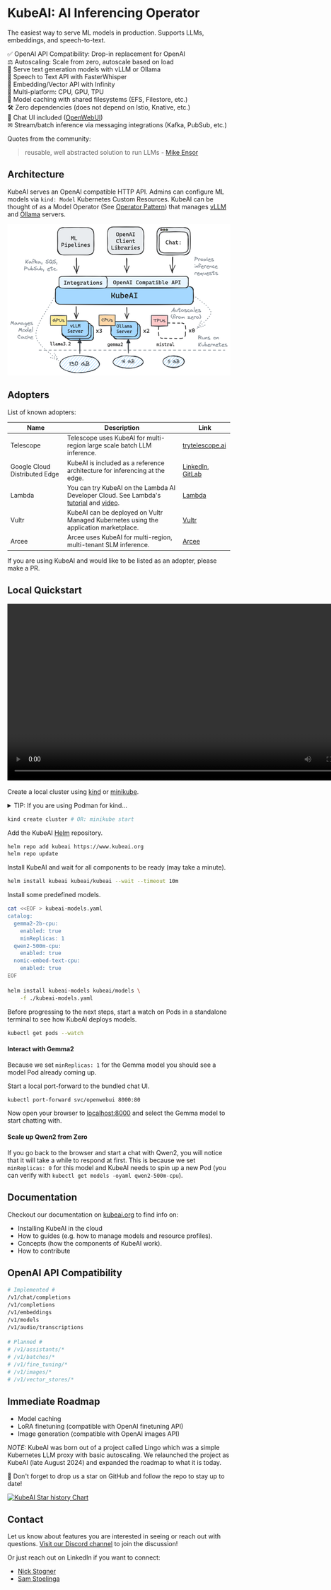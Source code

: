 # KubeAI: AI Inferencing Operator

The easiest way to serve ML models in production. Supports LLMs, embeddings, and speech-to-text.

✅️  OpenAI API Compatibility: Drop-in replacement for OpenAI  
⚖️  Autoscaling: Scale from zero, autoscale based on load  
🧠  Serve text generation models with vLLM or Ollama  
💬  Speech to Text API with FasterWhisper  
🧮  Embedding/Vector API with Infinity  
🚀  Multi-platform: CPU, GPU, TPU  
💾  Model caching with shared filesystems (EFS, Filestore, etc.)  
🛠️  Zero dependencies (does not depend on Istio, Knative, etc.)  
💬  Chat UI included ([OpenWebUI](https://github.com/open-webui/open-webui))  
✉  Stream/batch inference via messaging integrations (Kafka, PubSub, etc.)  

Quotes from the community:

> reusable, well abstracted solution to run LLMs - [Mike Ensor](https://www.linkedin.com/posts/mikeensor_gcp-solutions-public-retail-edge-available-cluster-traits-activity-7237515920259104769-vBs9?utm_source=share&utm_medium=member_desktop)

## Architecture

KubeAI serves an OpenAI compatible HTTP API. Admins can configure ML models via `kind: Model` Kubernetes Custom Resources. KubeAI can be thought of as a Model Operator (See [Operator Pattern](https://kubernetes.io/docs/concepts/extend-kubernetes/operator/)) that manages [vLLM](https://github.com/vllm-project/vllm) and [Ollama](https://github.com/ollama/ollama) servers.

<img src="./diagrams/arch.excalidraw.png"></img>

## Adopters

List of known adopters:

| Name | Description | Link |
| ---- | ----------- | ---- |
| Telescope | Telescope uses KubeAI for multi-region large scale batch LLM inference. | [trytelescope.ai](https://trytelescope.ai) |
| Google Cloud Distributed Edge | KubeAI is included as a reference architecture for inferencing at the edge. | [LinkedIn](https://www.linkedin.com/posts/mikeensor_gcp-solutions-public-retail-edge-available-cluster-traits-activity-7237515920259104769-vBs9?utm_source=share&utm_medium=member_desktop), [GitLab](https://gitlab.com/gcp-solutions-public/retail-edge/available-cluster-traits/kubeai-cluster-trait) |
| Lambda | You can try KubeAI on the Lambda AI Developer Cloud. See Lambda's [tutorial](https://docs.lambdalabs.com/education/large-language-models/kubeai-hermes-3/) and [video](https://youtu.be/HEtPO2Wuiac). | [Lambda](https://lambdalabs.com/) |
| Vultr | KubeAI can be deployed on Vultr Managed Kubernetes using the application marketplace. | [Vultr](https://www.vultr.com) |
| Arcee | Arcee uses KubeAI for multi-region, multi-tenant SLM inference. | [Arcee](https://www.arcee.ai/) |

If you are using KubeAI and would like to be listed as an adopter, please make a PR.

## Local Quickstart


<video controls src="https://github.com/user-attachments/assets/711d1279-6af9-4c6c-a052-e59e7730b757" width="800"></video>

Create a local cluster using [kind](https://kind.sigs.k8s.io/) or [minikube](https://minikube.sigs.k8s.io/docs/).

<details>
<summary>TIP: If you are using Podman for kind...</summary>
Make sure your Podman machine can use up to 6G of memory (by default it is capped at 2G):

```bash
# You might need to stop and remove the existing machine:
podman machine stop
podman machine rm

# Init and start a new machine:
podman machine init --memory 6144 --disk-size 120
podman machine start
```
</details>


```bash
kind create cluster # OR: minikube start
```

Add the KubeAI [Helm](https://helm.sh/docs/intro/install/) repository.

```bash
helm repo add kubeai https://www.kubeai.org
helm repo update
```

Install KubeAI and wait for all components to be ready (may take a minute).

```bash
helm install kubeai kubeai/kubeai --wait --timeout 10m
```

Install some predefined models.

```bash
cat <<EOF > kubeai-models.yaml
catalog:
  gemma2-2b-cpu:
    enabled: true
    minReplicas: 1
  qwen2-500m-cpu:
    enabled: true
  nomic-embed-text-cpu:
    enabled: true
EOF

helm install kubeai-models kubeai/models \
    -f ./kubeai-models.yaml
```

Before progressing to the next steps, start a watch on Pods in a standalone terminal to see how KubeAI deploys models. 

```bash
kubectl get pods --watch
```

#### Interact with Gemma2

Because we set `minReplicas: 1` for the Gemma model you should see a model Pod already coming up.

Start a local port-forward to the bundled chat UI.

```bash
kubectl port-forward svc/openwebui 8000:80
```

Now open your browser to [localhost:8000](http://localhost:8000) and select the Gemma model to start chatting with.

#### Scale up Qwen2 from Zero

If you go back to the browser and start a chat with Qwen2, you will notice that it will take a while to respond at first. This is because we set `minReplicas: 0` for this model and KubeAI needs to spin up a new Pod (you can verify with `kubectl get models -oyaml qwen2-500m-cpu`).

## Documentation

Checkout our documentation on [kubeai.org](https://www.kubeai.org) to find info on:

* Installing KubeAI in the cloud
* How to guides (e.g. how to manage models and resource profiles).
* Concepts (how the components of KubeAI work).
* How to contribute

## OpenAI API Compatibility

```bash
# Implemented #
/v1/chat/completions
/v1/completions
/v1/embeddings
/v1/models
/v1/audio/transcriptions

# Planned #
# /v1/assistants/*
# /v1/batches/*
# /v1/fine_tuning/*
# /v1/images/*
# /v1/vector_stores/*
```

## Immediate Roadmap

* Model caching
* LoRA finetuning (compatible with OpenAI finetuning API)
* Image generation (compatible with OpenAI images API)

*NOTE:* KubeAI was born out of a project called Lingo which was a simple Kubernetes LLM proxy with basic autoscaling. We relaunched the project as KubeAI (late August 2024) and expanded the roadmap to what it is today.

🌟 Don't forget to drop us a star on GitHub and follow the repo to stay up to date!

[![KubeAI Star history Chart](https://api.star-history.com/svg?repos=substratusai/kubeai&type=Date)](https://star-history.com/#substratusai/kubeai&Date)

## Contact

Let us know about features you are interested in seeing or reach out with questions. [Visit our Discord channel](https://discord.gg/JeXhcmjZVm) to join the discussion!

Or just reach out on LinkedIn if you want to connect:

* [Nick Stogner](https://www.linkedin.com/in/nstogner/)
* [Sam Stoelinga](https://www.linkedin.com/in/samstoelinga/)
